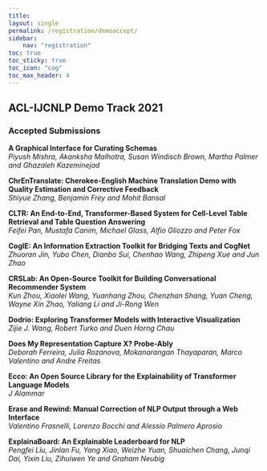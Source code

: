 ```yaml
---
title: 
layout: single
permalink: /registration/demoaccept/
sidebar: 
    nav: "registration"
toc: true
toc_sticky: true
toc_icon: "cog"
toc_max_header: 4
---
```


## ACL-IJCNLP Demo Track 2021 
### Accepted Submissions

**A Graphical Interface for Curating Schemas**<br/>
*Piyush Mishra, Akanksha Malhotra, Susan Windisch Brown, Martha Palmer and Ghazaleh Kazeminejad*

**ChrEnTranslate: Cherokee-English Machine Translation Demo with Quality Estimation and Corrective Feedback**<br/>
*Shiyue Zhang, Benjamin Frey and Mohit Bansal*

**CLTR: An End-to-End, Transformer-Based System for Cell-Level Table Retrieval and Table Question Answering**<br/>
*Feifei Pan, Mustafa Canim, Michael Glass, Alfio Gliozzo and Peter Fox*

**CogIE: An Information Extraction Toolkit for Bridging Texts and CogNet**<br/>
*Zhuoran Jin, Yubo Chen, Dianbo Sui, Chenhao Wang, Zhipeng Xue and Jun Zhao*

**CRSLab: An Open-Source Toolkit for Building Conversational Recommender System**<br/>
*Kun Zhou, Xiaolei Wang, Yuanhang Zhou, Chenzhan Shang, Yuan Cheng, Wayne Xin Zhao, Yaliang Li and Ji-Rong Wen*

**Dodrio: Exploring Transformer Models with Interactive Visualization**<br/>
*Zijie J. Wang, Robert Turko and Duen Horng Chau*

**Does My Representation Capture X? Probe-Ably**<br/>
*Deborah Ferreira, Julia Rozanova, Mokanarangan Thayaparan, Marco Valentino and Andre Freitas*

**Ecco: An Open Source Library for the Explainability of Transformer Language Models**<br/>
*J Alammar*

**Erase and Rewind: Manual Correction of NLP Output through a Web Interface**<br/>
*Valentino Frasnelli, Lorenzo Bocchi and Alessio Palmero Aprosio*

**ExplainaBoard: An Explainable Leaderboard for NLP**<br/>
*Pengfei Liu, Jinlan Fu, Yang Xiao, Weizhe Yuan, Shuaichen Chang, Junqi Dai, Yixin Liu, Zihuiwen Ye and Graham Neubig*